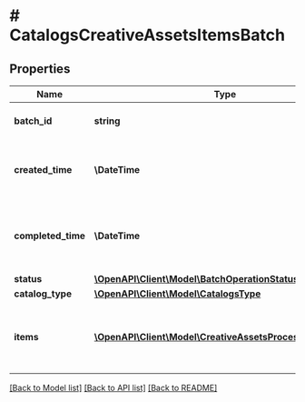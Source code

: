# # CatalogsCreativeAssetsItemsBatch

## Properties

Name | Type | Description | Notes
------------ | ------------- | ------------- | -------------
**batch_id** | **string** | Id of the catalogs items batch | [optional]
**created_time** | **\DateTime** | Date and time (UTC) of the batch creation: YYYY-MM-DD&#39;T&#39;hh:mm:ss | [optional] [readonly]
**completed_time** | **\DateTime** | Date and time (UTC) of the batch completion: YYYY-MM-DD&#39;T&#39;hh:mm:ss | [optional] [readonly]
**status** | [**\OpenAPI\Client\Model\BatchOperationStatus**](BatchOperationStatus.md) |  | [optional]
**catalog_type** | [**\OpenAPI\Client\Model\CatalogsType**](CatalogsType.md) |  |
**items** | [**\OpenAPI\Client\Model\CreativeAssetsProcessingRecord[]**](CreativeAssetsProcessingRecord.md) | Array with the catalogs items processing records part of the catalogs items batch | [optional]

[[Back to Model list]](../../README.md#models) [[Back to API list]](../../README.md#endpoints) [[Back to README]](../../README.md)
